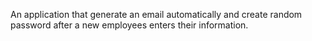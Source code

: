 An application that generate an email automatically and create random password after a new employees enters their information.
